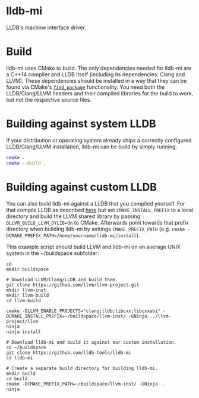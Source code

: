 # lldb-mi

LLDB's machine interface driver.

# Build

lldb-mi uses CMake to build. The only dependencies needed for lldb-mi are a C++14 compiler and LLDB itself (including its dependencies: Clang and LLVM). These dependencies should be installed in a way that they can be found via CMake's [`find_package`](https://cmake.org/cmake/help/latest/command/find_package.html) functionality. You need both the LLDB/Clang/LLVM headers and their compiled libraries for the build to work, but not the respective source files. 

# Building against system LLDB

If your distribution or operating system already ships a correctly configured LLDB/Clang/LLVM installation, lldb-mi can be build by simply running:


```bash
cmake .
cmake --build .
```

# Building against custom LLDB

You can also build lldb-mi against a LLDB that you compiled yourself. For that compile LLDB as described [here](https://lldb.llvm.org/resources/build.html) but set `CMAKE_INSTALL_PREFIX` to a local directory and build the LLVM shared library by passing `-DLLVM_BUILD_LLVM_DYLIB=On` to CMake. Afterwards point towards that prefix directory when building lldb-mi by settings `CMAKE_PREFIX_PATH` (e.g. `cmake -DCMAKE_PREFIX_PATH=/home/yourname/lldb-mi/install`).

This example script should build LLVM and lldb-mi on an average UNIX system in the ~/buildspace subfolder:
```
cd
mkdir buildspace

# Download LLVM/Clang/LLDB and build them.
git clone https://github.com/llvm/llvm-project.git
mkdir llvm-inst
mkdir llvm-build
cd llvm-build

cmake -DLLVM_ENABLE_PROJECTS="clang;lldb;libcxx;libcxxabi" -DCMAKE_INSTALL_PREFIX=~/buildspace/llvm-inst/ -GNinja ../llvm-project/llvm
ninja
ninja install

# Download lldb-mi and build it against our custom installation.
cd ~/buildspace
git clone https://github.com/lldb-tools/lldb-mi
cd lldb-mi

# Create a separate build directory for building lldb-mi.
mkdir build
cd build
cmake -DCMAKE_PREFIX_PATH=~/buildspace/llvm-inst/ -GNinja ..
ninja
```
